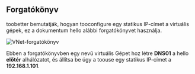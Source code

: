 ## <a name="scenario"></a>Forgatókönyv
toobetter bemutatják, hogyan tooconfigure egy statikus IP-címet a virtuális gépek, ez a dokumentum hello alábbi forgatókönyvet használja.

![VNet-forgatókönyv](./media/virtual-networks-static-ip-scenario-include/static-ip-scenario.png)

Ebben a forgatókönyvben egy nevű virtuális Gépet hoz létre **DNS01** a hello **előtér** alhálózatot, és állítsa be úgy a toouse egy statikus IP-címet a **192.168.1.101**.

